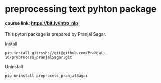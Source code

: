 # preprocessing text pyhton package

#### course link: https://bit.ly/intro_nlp

This pyton package is prepared by Pranjal Sagar.

Install 

`pip install git+ssh://git@github.com/PraNjaL-16/preprocess_pranjalSagar.git`

Uninstall

`pip uninstall preprocess_pranjalSagar`